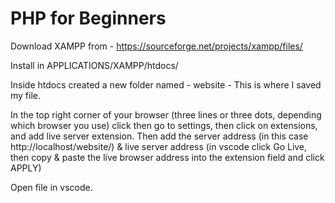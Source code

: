 # PHP for Beginners
Download XAMPP from - https://sourceforge.net/projects/xampp/files/

Install in APPLICATIONS/XAMPP/htdocs/

Inside htdocs created a new folder named - website - This is where I saved my file.

In the top right corner of your browser (three lines or three dots, depending which browser you use) click then go to settings, then click on extensions, and add live server extension. Then add the server address (in this case http://localhost/website/) & live server address (in vscode click Go Live, then copy & paste the live browser address into the extension field and click APPLY)

Open file in vscode.